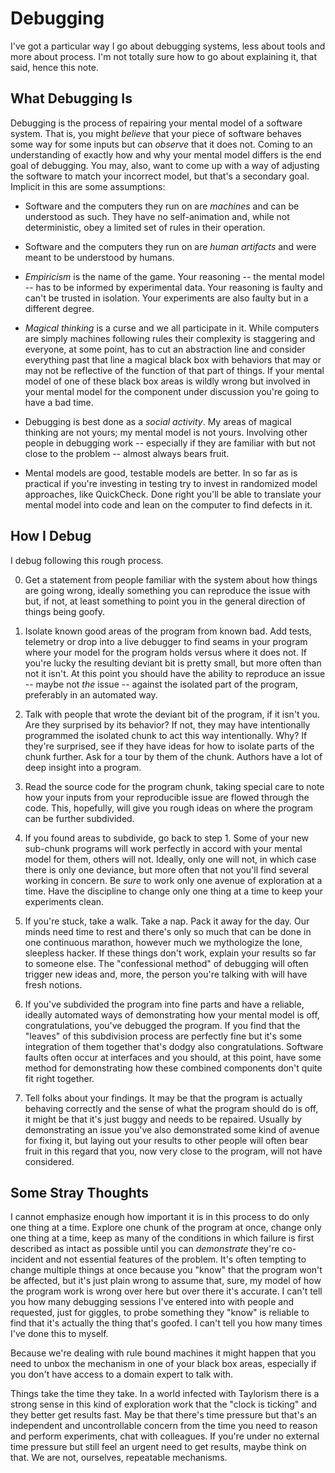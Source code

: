 # Debugging

I've got a particular way I go about debugging systems, less about tools and
more about process. I'm not totally sure how to go about explaining it, that
said, hence this note.

## What Debugging Is

Debugging is the process of repairing your mental model of a software
system. That is, you might _believe_ that your piece of software behaves some
way for some inputs but can _observe_ that it does not. Coming to an
understanding of exactly how and why your mental model differs is the end goal
of debugging. You may, also, want to come up with a way of adjusting the
software to match your incorrect model, but that's a secondary goal. Implicit in
this are some assumptions:

* Software and the computers they run on are _machines_ and can be understood as
  such. They have no self-animation and, while not deterministic, obey a limited
  set of rules in their operation.

* Software and the computers they run on are _human artifacts_ and were meant to
  be understood by humans.

* _Empiricism_ is the name of the game. Your reasoning -- the mental model --
  has to be informed by experimental data. Your reasoning is faulty and can't be
  trusted in isolation. Your experiments are also faulty but in a different
  degree.

* _Magical thinking_ is a curse and we all participate in it. While computers
  are simply machines following rules their complexity is staggering and
  everyone, at some point, has to cut an abstraction line and consider
  everything past that line a magical black box with behaviors that may or may
  not be reflective of the function of that part of things. If your mental model
  of one of these black box areas is wildly wrong but involved in your mental
  model for the component under discussion you're going to have a bad time.

* Debugging is best done as a _social activity_. My areas of magical thinking are
  not yours; my mental model is not yours. Involving other people in debugging
  work -- especially if they are familiar with but not close to the problem --
  almost always bears fruit.

* Mental models are good, testable models are better. In so far as is practical
  if you're investing in testing try to invest in randomized model approaches,
  like QuickCheck. Done right you'll be able to translate your mental model into
  code and lean on the computer to find defects in it.

## How I Debug

I debug following this rough process.

0. Get a statement from people familiar with the system about how things are
   going wrong, ideally something you can reproduce the issue with but, if not,
   at least something to point you in the general direction of things being
   goofy.

1. Isolate known good areas of the program from known bad. Add tests, telemetry
   or drop into a live debugger to find seams in your program where your model
   for the program holds versus where it does not. If you're lucky the resulting
   deviant bit is pretty small, but more often than not it isn't. At this point
   you should have the ability to reproduce an issue -- maybe not _the_ issue --
   against the isolated part of the program, preferably in an automated way.

2. Talk with people that wrote the deviant bit of the program, if it isn't
   you. Are they surprised by its behavior? If not, they may have intentionally
   programmed the isolated chunk to act this way intentionally. Why? If they're
   surprised, see if they have ideas for how to isolate parts of the chunk
   further. Ask for a tour by them of the chunk. Authors have a lot of deep
   insight into a program.

3. Read the source code for the program chunk, taking special care to note how
   your inputs from your reproducible issue are flowed through the code. This,
   hopefully, will give you rough ideas on where the program can be further
   subdivided.

4. If you found areas to subdivide, go back to step 1. Some of your new
   sub-chunk programs will work perfectly in accord with your mental model for
   them, others will not. Ideally, only one will not, in which case there is
   only one deviance, but more often that not you'll find several working in
   concern. Be _sure_ to work only one avenue of exploration at a time. Have the
   discipline to change only one thing at a time to keep your experiments clean.

5. If you're stuck, take a walk. Take a nap. Pack it away for the day. Our minds
   need time to rest and there's only so much that can be done in one continuous
   marathon, however much we mythologize the lone, sleepless hacker. If these
   things don't work, explain your results so far to someone else. The
   "confessional method" of debugging will often trigger new ideas and, more,
   the person you're talking with will have fresh notions.

6. If you've subdivided the program into fine parts and have a reliable, ideally
   automated ways of demonstrating how your mental model is off,
   congratulations, you've debugged the program. If you find that the "leaves"
   of this subdivision process are perfectly fine but it's some integration of
   them together that's dodgy also congratulations. Software faults often occur
   at interfaces and you should, at this point, have some method for
   demonstrating how these combined components don't quite fit right together.

7. Tell folks about your findings. It may be that the program is actually
   behaving correctly and the sense of what the program should do is off, it
   might be that it's just buggy and needs to be repaired. Usually by
   demonstrating an issue you've also demonstrated some kind of avenue for
   fixing it, but laying out your results to other people will often bear fruit
   in this regard that you, now very close to the program, will not have
   considered.

## Some Stray Thoughts

I cannot emphasize enough how important it is in this process to do only one
thing at a time. Explore one chunk of the program at once, change only one thing
at a time, keep as many of the conditions in which failure is first described as
intact as possible until you can _demonstrate_ they're co-incident and not
essential features of the problem. It's often tempting to change multiple things
at once because you "know" that the program won't be affected, but it's just
plain wrong to assume that, sure, my model of how the program work is wrong over
here but over there it's accurate. I can't tell you how many debugging sessions
I've entered into with people and requested, just for giggles, to probe
something they "know" is reliable to find that it's actually the thing that's
goofed. I can't tell you how many times I've done this to myself.

Because we're dealing with rule bound machines it might happen that you need to
unbox the mechanism in one of your black box areas, especially if you don't have
access to a domain expert to talk with.

Things take the time they take. In a world infected with Taylorism there is a
strong sense in this kind of exploration work that the "clock is ticking" and
they better get results fast. May be that there's time pressure but that's an
independent and uncontrollable concern from the time you need to reason and
perform experiments, chat with colleagues. If you're under no external time
pressure but still feel an urgent need to get results, maybe think on that. We
are not, ourselves, repeatable mechanisms.
